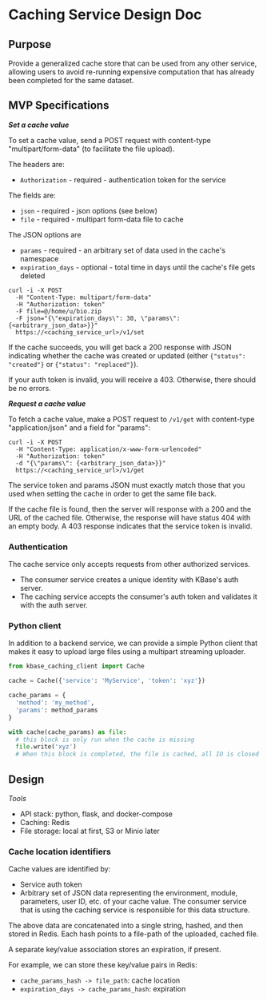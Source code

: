 # Caching Service Design Doc

## Purpose

Provide a generalized cache store that can be used from any other service, allowing users to avoid re-running expensive computation that has already been completed for the same dataset.

## MVP Specifications

**_Set a cache value_**

To set a cache value, send a POST request with content-type "multipart/form-data" (to facilitate the file upload).

The headers are:

* `Authorization` - required - authentication token for the service

The fields are:

* `json` - required - json options (see below)
* `file` - required - multipart form-data file to cache

The JSON options are
* `params` - required - an arbitrary set of data used in the cache's namespace
* `expiration_days` - optional - total time in days until the cache's file gets deleted

```
curl -i -X POST
  -H "Content-Type: multipart/form-data"
  -H "Authorization: token"
  -F file=@/home/u/bio.zip
  -F json="{\"expiration_days\": 30, \"params\": {<arbitrary_json_data>}}"
  https://<caching_service_url>/v1/set
```

If the cache succeeds, you will get back a 200 response with JSON indicating whether the cache was
created or updated (either `{"status": "created"}` or `{"status": "replaced"}`).

If your auth token is invalid, you will receive a 403. Otherwise, there should be no errors.

**_Request a cache value_**

To fetch a cache value, make a POST request to `/v1/get` with content-type
"application/json" and a field for "params":

```
curl -i -X POST
  -H "Content-Type: application/x-www-form-urlencoded"
  -H "Authorization: token"
  -d "{\"params\": {<arbitrary_json_data>}}"
  https://<caching_service_url>/v1/get
```

The service token and params JSON must exactly match those that you used when setting the cache in order to get the same file back.

If the cache file is found, then the server will response with a 200 and the URL of the cached file. Otherwise, the response will have status 404 with an empty body. A 403 response indicates that the service token is invalid. 

### Authentication

The cache service only accepts requests from other authorized services.

* The consumer service creates a unique identity with KBase's auth server.
* The caching service accepts the consumer's auth token and validates it with the auth server.

### Python client

In addition to a backend service, we can provide a simple Python client that makes it easy to upload large
files using a multipart streaming uploader.

```py
from kbase_caching_client import Cache

cache = Cache({'service': 'MyService', 'token': 'xyz'})

cache_params = {
  'method': 'my_method',
  'params': method_params
}

with cache(cache_params) as file:
  # this block is only run when the cache is missing
  file.write('xyz')
  # When this block is completed, the file is cached, all IO is closed

```

## Design

_Tools_

* API stack: python, flask, and docker-compose
* Caching: Redis
* File storage: local at first, S3 or Minio later

### Cache location identifiers

Cache values are identified by:

* Service auth token
* Arbitrary set of JSON data representing the environment, module, parameters, user ID, etc. of your
  cache value. The consumer service that is using the caching service is responsible for this data structure.

The above data are concatenated into a single string, hashed, and then stored in Redis. Each hash
points to a file-path of the uploaded, cached file.

A separate key/value association stores an expiration, if present.

For example, we can store these key/value pairs in Redis:

* `cache_params_hash -> file_path`: cache location
* `expiration_days -> cache_params_hash`: expiration

